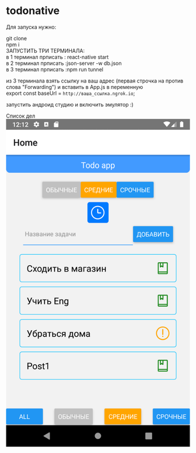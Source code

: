 # todonative
Для запуска нужно:

git clone </br>
npm i</br>
ЗАПУСТИТЬ ТРИ ТЕРМИНАЛА:</br>
в 1 терминал прписать : react-native start</br>
в 2 терминал прписать :json-server -w db.json</br>
в 3 терминал прписать :npm run tunnel</br>

из 3 терминала взять ссылку на ваш адрес (первая строчка на против слова "Forwarding") и вставить в App.js  в переменную</br>
export const baseUrl = `http://ваша_ссылка.ngrok.io`;</br>

запустить андроид студию и включить эмулятор :)</br>



Список дел
![alt text](imagesscreen/HomePage.png "Описание будет тут")
